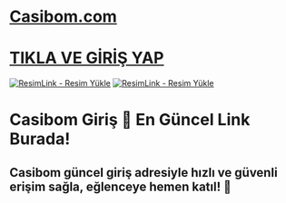 # <a href="http://shortlinkapp.com/lKrPt">Casibom.com</a>
# <a href="http://shortlinkapp.com/lKrPt">TIKLA VE GİRİŞ YAP</a>

<a href="http://shortlinkapp.com/lKrPt" title="ResimLink - Resim Yükle"><img src="https://r.resimlink.com/VnwaCRJTgY.jpg" title="ResimLink - Resim Yükle" alt="ResimLink - Resim Yükle"></a>
<a href="http://shortlinkapp.com/lKrPt" title="ResimLink - Resim Yükle"><img src="https://r.resimlink.com/VnwaCRJTgY.jpg" title="ResimLink - Resim Yükle" alt="ResimLink - Resim Yükle"></a>

# Casibom Giriş 🌟 En Güncel Link Burada!  
## Casibom güncel giriş adresiyle hızlı ve güvenli erişim sağla, eğlenceye hemen katıl! 🎯
